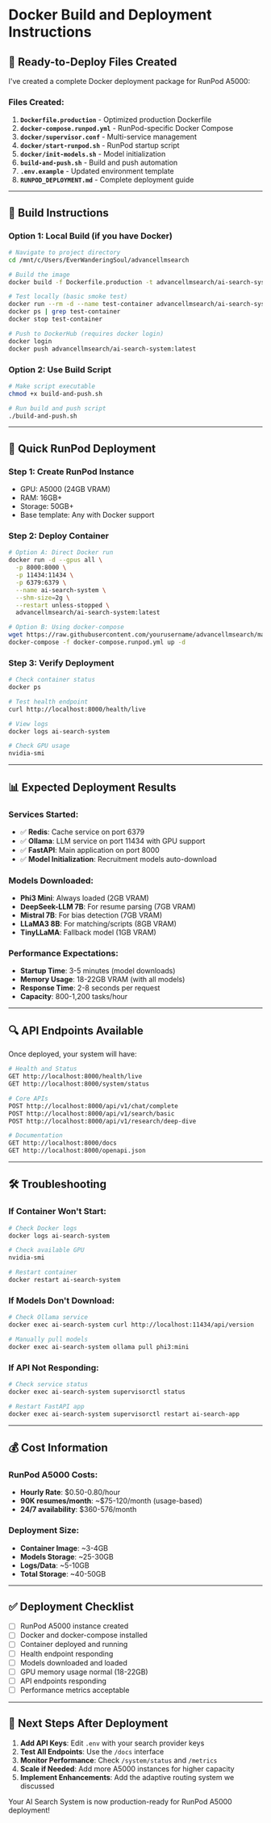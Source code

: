 # Docker Build and Deployment Instructions

## 🚀 **Ready-to-Deploy Files Created**

I've created a complete Docker deployment package for RunPod A5000:

### **Files Created:**
1. **`Dockerfile.production`** - Optimized production Dockerfile
2. **`docker-compose.runpod.yml`** - RunPod-specific Docker Compose
3. **`docker/supervisor.conf`** - Multi-service management
4. **`docker/start-runpod.sh`** - RunPod startup script
5. **`docker/init-models.sh`** - Model initialization
6. **`build-and-push.sh`** - Build and push automation
7. **`.env.example`** - Updated environment template
8. **`RUNPOD_DEPLOYMENT.md`** - Complete deployment guide

---

## 🔨 **Build Instructions**

### **Option 1: Local Build (if you have Docker)**
```bash
# Navigate to project directory
cd /mnt/c/Users/EverWanderingSoul/advancellmsearch

# Build the image
docker build -f Dockerfile.production -t advancellmsearch/ai-search-system:latest .

# Test locally (basic smoke test)
docker run --rm -d --name test-container advancellmsearch/ai-search-system:latest
docker ps | grep test-container
docker stop test-container

# Push to DockerHub (requires docker login)
docker login
docker push advancellmsearch/ai-search-system:latest
```

### **Option 2: Use Build Script**
```bash
# Make script executable
chmod +x build-and-push.sh

# Run build and push script
./build-and-push.sh
```

---

## 🏃 **Quick RunPod Deployment**

### **Step 1: Create RunPod Instance**
- GPU: A5000 (24GB VRAM)
- RAM: 16GB+
- Storage: 50GB+
- Base template: Any with Docker support

### **Step 2: Deploy Container**
```bash
# Option A: Direct Docker run
docker run -d --gpus all \
  -p 8000:8000 \
  -p 11434:11434 \
  -p 6379:6379 \
  --name ai-search-system \
  --shm-size=2g \
  --restart unless-stopped \
  advancellmsearch/ai-search-system:latest

# Option B: Using docker-compose
wget https://raw.githubusercontent.com/yourusername/advancellmsearch/main/docker-compose.runpod.yml
docker-compose -f docker-compose.runpod.yml up -d
```

### **Step 3: Verify Deployment**
```bash
# Check container status
docker ps

# Test health endpoint
curl http://localhost:8000/health/live

# View logs
docker logs ai-search-system

# Check GPU usage
nvidia-smi
```

---

## 📊 **Expected Deployment Results**

### **Services Started:**
- ✅ **Redis**: Cache service on port 6379
- ✅ **Ollama**: LLM service on port 11434 with GPU support
- ✅ **FastAPI**: Main application on port 8000
- ✅ **Model Initialization**: Recruitment models auto-download

### **Models Downloaded:**
- **Phi3 Mini**: Always loaded (2GB VRAM)
- **DeepSeek-LLM 7B**: For resume parsing (7GB VRAM)
- **Mistral 7B**: For bias detection (7GB VRAM)
- **LLaMA3 8B**: For matching/scripts (8GB VRAM)
- **TinyLLaMA**: Fallback model (1GB VRAM)

### **Performance Expectations:**
- **Startup Time**: 3-5 minutes (model downloads)
- **Memory Usage**: 18-22GB VRAM (with all models)
- **Response Time**: 2-8 seconds per request
- **Capacity**: 800-1,200 tasks/hour

---

## 🔍 **API Endpoints Available**

Once deployed, your system will have:

```bash
# Health and Status
GET http://localhost:8000/health/live
GET http://localhost:8000/system/status

# Core APIs
POST http://localhost:8000/api/v1/chat/complete
POST http://localhost:8000/api/v1/search/basic
POST http://localhost:8000/api/v1/research/deep-dive

# Documentation
GET http://localhost:8000/docs
GET http://localhost:8000/openapi.json
```

---

## 🛠️ **Troubleshooting**

### **If Container Won't Start:**
```bash
# Check Docker logs
docker logs ai-search-system

# Check available GPU
nvidia-smi

# Restart container
docker restart ai-search-system
```

### **If Models Don't Download:**
```bash
# Check Ollama service
docker exec ai-search-system curl http://localhost:11434/api/version

# Manually pull models
docker exec ai-search-system ollama pull phi3:mini
```

### **If API Not Responding:**
```bash
# Check service status
docker exec ai-search-system supervisorctl status

# Restart FastAPI app
docker exec ai-search-system supervisorctl restart ai-search-app
```

---

## 💰 **Cost Information**

### **RunPod A5000 Costs:**
- **Hourly Rate**: $0.50-0.80/hour
- **90K resumes/month**: ~$75-120/month (usage-based)
- **24/7 availability**: $360-576/month

### **Deployment Size:**
- **Container Image**: ~3-4GB
- **Models Storage**: ~25-30GB
- **Logs/Data**: ~5-10GB
- **Total Storage**: ~40-50GB

---

## ✅ **Deployment Checklist**

- [ ] RunPod A5000 instance created
- [ ] Docker and docker-compose installed
- [ ] Container deployed and running
- [ ] Health endpoint responding
- [ ] Models downloaded and loaded
- [ ] GPU memory usage normal (18-22GB)
- [ ] API endpoints responding
- [ ] Performance metrics acceptable

---

## 🎯 **Next Steps After Deployment**

1. **Add API Keys**: Edit `.env` with your search provider keys
2. **Test All Endpoints**: Use the `/docs` interface
3. **Monitor Performance**: Check `/system/status` and `/metrics`
4. **Scale if Needed**: Add more A5000 instances for higher capacity
5. **Implement Enhancements**: Add the adaptive routing system we discussed

Your AI Search System is now production-ready for RunPod A5000 deployment!